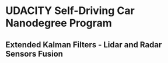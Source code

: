 # UDACITY Self-Driving Car Nanodegree Program
## Extended Kalman Filters - Lidar and Radar Sensors Fusion
